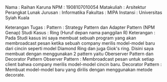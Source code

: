 Nama : Raihan Karuna
NPM : 1908107010054
Matakuliah : Arsitektur Perangkat Lunak
Jurusan : Informatika
Fakultas : MIPA
Instansi : Universitas Syiah Kuala


Keterangan Tugas :
Pattern : Strategy Pattern dan Adapter Pattern (NPM Genap)
Studi Kasus : Ring (Huruf depan nama panggilan R)
Keterangan :
Pada Studi kasus ini saya membuat sebuah program yang akan membroadcast pesan ketika sebuah company merilis model-model baru dari cincin seperti model Diamond Ring dan juga Giok's ring. Disini saya membuat dengan menggunakan 2 pattern yaitu Oberserver Pattern dan Decorator Pattern
Observer Pattern : Membroadcast pesan untuk setiap client bahwa company merilis model-model cincin baru.
Decorator Pattern : Membuat model-model baru yang dirilis dengan menggunakan metode decorate.
